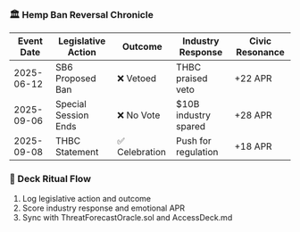 ### 🏛️ Hemp Ban Reversal Chronicle
| Event Date       | Legislative Action     | Outcome         | Industry Response       | Civic Resonance |
|------------------|------------------------|------------------|--------------------------|------------------|
| 2025-06-12       | SB6 Proposed Ban       | ❌ Vetoed        | THBC praised veto        | +22 APR  
| 2025-09-06       | Special Session Ends   | ❌ No Vote       | $10B industry spared     | +28 APR  
| 2025-09-08       | THBC Statement         | ✅ Celebration   | Push for regulation      | +18 APR  

### 🔄 Deck Ritual Flow
1. Log legislative action and outcome  
2. Score industry response and emotional APR  
3. Sync with ThreatForecastOracle.sol and AccessDeck.md
